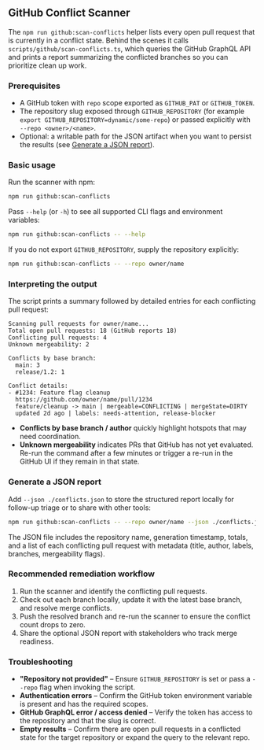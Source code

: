 ## GitHub Conflict Scanner

The `npm run github:scan-conflicts` helper lists every open pull request that is
currently in a conflict state. Behind the scenes it calls
`scripts/github/scan-conflicts.ts`, which queries the GitHub GraphQL API and
prints a report summarizing the conflicted branches so you can prioritize clean
up work.

### Prerequisites

- A GitHub token with `repo` scope exported as `GITHUB_PAT` or `GITHUB_TOKEN`.
- The repository slug exposed through `GITHUB_REPOSITORY` (for example
  `export GITHUB_REPOSITORY=dynamic/some-repo`) or passed explicitly with
  `--repo <owner>/<name>`.
- Optional: a writable path for the JSON artifact when you want to persist the
  results (see [Generate a JSON report](#generate-a-json-report)).

### Basic usage

Run the scanner with npm:

```bash
npm run github:scan-conflicts
```

Pass `--help` (or `-h`) to see all supported CLI flags and environment
variables:

```bash
npm run github:scan-conflicts -- --help
```

If you do not export `GITHUB_REPOSITORY`, supply the repository explicitly:

```bash
npm run github:scan-conflicts -- --repo owner/name
```

### Interpreting the output

The script prints a summary followed by detailed entries for each conflicting
pull request:

```text
Scanning pull requests for owner/name...
Total open pull requests: 18 (GitHub reports 18)
Conflicting pull requests: 4
Unknown mergeability: 2

Conflicts by base branch:
  main: 3
  release/1.2: 1

Conflict details:
- #1234: Feature flag cleanup
  https://github.com/owner/name/pull/1234
  feature/cleanup -> main | mergeable=CONFLICTING | mergeState=DIRTY
  updated 2d ago | labels: needs-attention, release-blocker
```

- **Conflicts by base branch / author** quickly highlight hotspots that may
  need coordination.
- **Unknown mergeability** indicates PRs that GitHub has not yet evaluated.
  Re-run the command after a few minutes or trigger a re-run in the GitHub UI
  if they remain in that state.

### Generate a JSON report

Add `--json ./conflicts.json` to store the structured report locally for
follow-up triage or to share with other tools:

```bash
npm run github:scan-conflicts -- --repo owner/name --json ./conflicts.json
```

The JSON file includes the repository name, generation timestamp, totals, and a
list of each conflicting pull request with metadata (title, author, labels,
branches, mergeability flags).

### Recommended remediation workflow

1. Run the scanner and identify the conflicting pull requests.
2. Check out each branch locally, update it with the latest base branch, and
   resolve merge conflicts.
3. Push the resolved branch and re-run the scanner to ensure the conflict count
   drops to zero.
4. Share the optional JSON report with stakeholders who track merge readiness.

### Troubleshooting

- **"Repository not provided"** – Ensure `GITHUB_REPOSITORY` is set or pass a
  `--repo` flag when invoking the script.
- **Authentication errors** – Confirm the GitHub token environment variable is
  present and has the required scopes.
- **GitHub GraphQL error / access denied** – Verify the token has access to the
  repository and that the slug is correct.
- **Empty results** – Confirm there are open pull requests in a conflicted
  state for the target repository or expand the query to the relevant repo.
